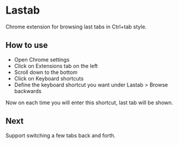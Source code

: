 Lastab
======

Chrome extension for browsing last tabs in Ctrl+tab style.

## How to use
* Open Chrome settings
* Click on Extensions tab on the left
* Scroll down to the bottom
* Click on Keyboard shortcuts
* Define the keyboard shortcut you want under Lastab > Browse backwards

Now on each time you will enter this shortcut, last tab will be shown.


## Next
Support switching a few tabs back and forth.
